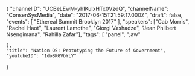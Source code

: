 {
    "channelID": "UCBeLEwM-yhIKuIxHTx0VzdQ",
    "channelName": "ConsenSysMedia",
    "date": "2017-06-15T21:59:17.000Z",
    "draft": false,
    "events": [
        "Ethereal Summit Brooklyn 2017"
    ],
    "speakers": ["Cab Morris", "Rachel Haot", "Laurent Lamothe", "Giorgi Vashadze", "Jean Philbert Nsengimana", "Rahilla Zafar"],
    "tags": [
	"panel", ";aw"

    ],
    "title": "Nation OS: Prototyping the Future of Government",
    "youtubeID": "1doBKGVbYLY"
}
